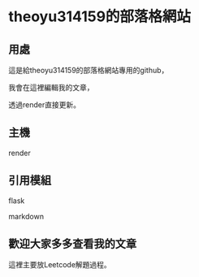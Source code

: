 # theoyu314159的部落格網站

## 用處

這是給theoyu314159的部落格網站專用的github，

我會在這裡編輯我的文章，

透過render直接更新。

## 主機

render

## 引用模組

flask

markdown

## 歡迎大家多多查看我的文章

這裡主要放Leetcode解題過程。
